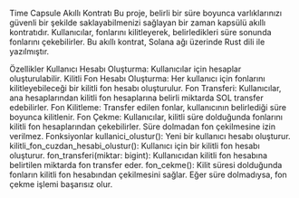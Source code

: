 Time Capsule Akıllı Kontratı
Bu proje, belirli bir süre boyunca varlıklarınızı güvenli bir şekilde saklayabilmenizi sağlayan bir zaman kapsülü akıllı kontratıdır. Kullanıcılar, fonlarını kilitleyerek, belirledikleri süre sonunda fonlarını çekebilirler. Bu akıllı kontrat, Solana ağı üzerinde Rust dili ile yazılmıştır.

Özellikler
Kullanıcı Hesabı Oluşturma: Kullanıcılar için hesaplar oluşturulabilir.
Kilitli Fon Hesabı Oluşturma: Her kullanıcı için fonlarını kilitleyebileceği bir kilitli fon hesabı oluşturulur.
Fon Transferi: Kullanıcılar, ana hesaplarından kilitli fon hesaplarına belirli miktarda SOL transfer edebilirler.
Fon Kilitleme: Transfer edilen fonlar, kullanıcının belirlediği süre boyunca kilitlenir.
Fon Çekme: Kullanıcılar, kilitli süre dolduğunda fonlarını kilitli fon hesaplarından çekebilirler. Süre dolmadan fon çekilmesine izin verilmez.
Fonksiyonlar
kullanici_olustur(): Yeni bir kullanıcı hesabı oluşturur.
kilitli_fon_cuzdan_hesabi_olustur(): Kullanıcı için bir kilitli fon hesabı oluşturur.
fon_transferi(miktar: bigint): Kullanıcıdan kilitli fon hesabına belirtilen miktarda fon transfer eder.
fon_cekme(): Kilit süresi dolduğunda fonların kilitli fon hesabından çekilmesini sağlar. Eğer süre dolmadıysa, fon çekme işlemi başarısız olur.
